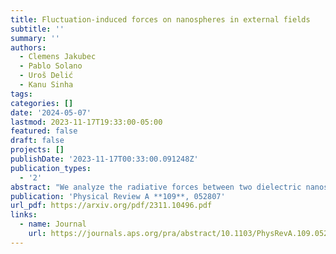 ```yaml
---
title: Fluctuation-induced forces on nanospheres in external fields
subtitle: ''
summary: ''
authors:
  - Clemens Jakubec
  - Pablo Solano
  - Uroš Delić
  - Kanu Sinha
tags:
categories: []
date: '2024-05-07'
lastmod: 2023-11-17T19:33:00-05:00
featured: false
draft: false
projects: []
publishDate: '2023-11-17T00:33:00.091248Z'
publication_types:
  - '2'
abstract: "We analyze the radiative forces between two dielectric nanospheres mediated via the quantum and thermal fluctuations of the electromagnetic field in the presence of an external drive. We generalize the scattering theory description of fluctuation forces to include external quantum fields, allowing them to be in an arbitrary quantum state. The known trapping and optical binding potentials are recovered for an external coherent state. We demonstrate that an external squeezed vacuum state creates similar potentials to a laser, despite its zero average intensity. Moreover, Schrödinger cat states of the field can enhance or suppress the optical potential depending on whether they are odd or even. Considering the nanospheres trapped by optical tweezers, we examine the total interparticle potential as a function of various experimentally relevant parameters, such as the field intensity, polarization, and phase of the trapping lasers. We demonstrate that an appropriate set of parameters could produce mutual bound states of the two nanospheres with potential depth as large as ~200 K. Our results are pertinent to ongoing experiments with trapped nanospheres in the macroscopic quantum regime, paving the way for engineering interactions among macroscopic quantum systems."
publication: 'Physical Review A **109**, 052807'
url_pdf: https://arxiv.org/pdf/2311.10496.pdf
links:
  - name: Journal
    url: https://journals.aps.org/pra/abstract/10.1103/PhysRevA.109.052807
---
```

